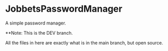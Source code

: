# JobbetsPasswordManager
A simple password manager.

**Note: This is the DEV branch. 


All the files in here are exactly what is in the main branch, but open source.
